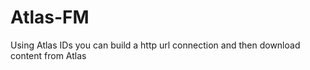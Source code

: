 # Atlas-FM
Using Atlas IDs you can build a http url connection and then download content from Atlas
